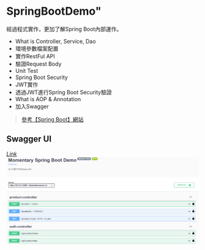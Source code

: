 # SpringBootDemo"

經過程式實作，更加了解Spring Boot內部運作。

* What is Controller, Service, Dao
* 環境參數檔案配置
* 實作RestFul API
* 驗證Request Body
* Unit Test
* Spring Boot Security
* JWT實作
* 透過JWT進行Spring Boot Security驗證
* What is AOP & Annotation
* 加入Swagger

> [參考【Spring Boot】網站](https://chikuwa-tech-study.blogspot.com/2021/05/spring-boot-create-project.html)

## Swagger UI 

*[Link](http://127.0.0.1:8080/swagger-ui/index.html#/)*
![Swagger UI](/images/swagger-ui.png)
